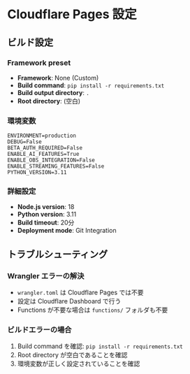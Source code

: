 # Cloudflare Pages 設定

## ビルド設定

### Framework preset
- **Framework**: None (Custom)
- **Build command**: `pip install -r requirements.txt`
- **Build output directory**: `.`
- **Root directory**: (空白)

### 環境変数
```
ENVIRONMENT=production
DEBUG=False
BETA_AUTH_REQUIRED=False
ENABLE_AI_FEATURES=True
ENABLE_OBS_INTEGRATION=False
ENABLE_STREAMING_FEATURES=False
PYTHON_VERSION=3.11
```

### 詳細設定
- **Node.js version**: 18
- **Python version**: 3.11
- **Build timeout**: 20分
- **Deployment mode**: Git Integration

## トラブルシューティング

### Wrangler エラーの解決
- `wrangler.toml` は Cloudflare Pages では不要
- 設定は Cloudflare Dashboard で行う
- Functions が不要な場合は `functions/` フォルダも不要

### ビルドエラーの場合
1. Build command を確認: `pip install -r requirements.txt`
2. Root directory が空白であることを確認
3. 環境変数が正しく設定されていることを確認